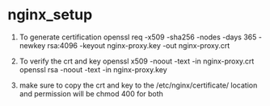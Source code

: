# nginx_setup

1. To generate certification
openssl req -x509 -sha256 -nodes -days 365 -newkey rsa:4096 -keyout nginx-proxy.key -out nginx-proxy.crt

2. To verify the crt and key
openssl x509 -noout -text -in nginx-proxy.crt
openssl rsa -noout -text -in nginx-proxy.key

3. make sure to copy the crt and key to the /etc/nginx/certificate/ location and permission will be chmod 400 for both

